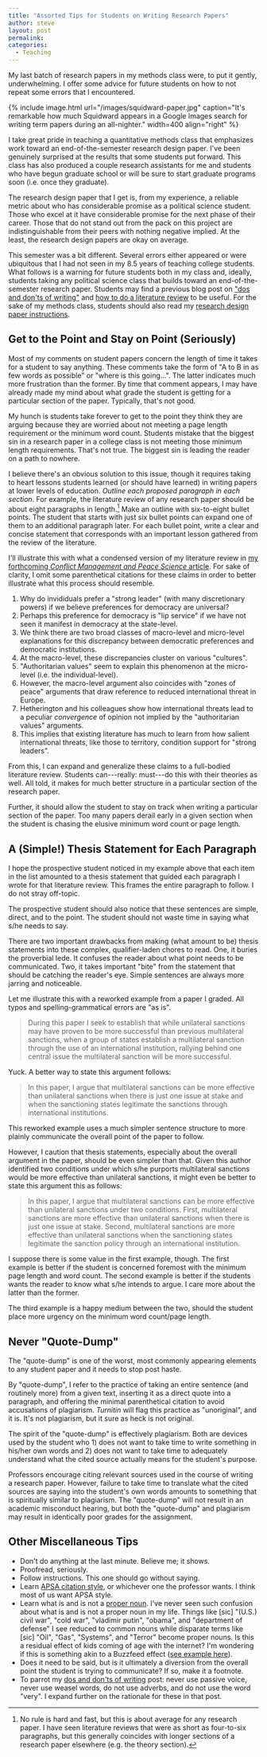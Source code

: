 ```yaml
---
title: "Assorted Tips for Students on Writing Research Papers"
author: steve
layout: post
permalink:
categories:
  - Teaching
---
```


My last batch of research papers in my methods class were, to put it gently, underwhelming. I offer some advice for future students on how to not repeat some errors that I encountered.

<!--more-->

{% include image.html url="/images/squidward-paper.jpg" caption="It's remarkable how much Squidward appears in a Google Images search for writing term papers during an all-nighter." width=400 align="right" %}

I take great pride in teaching a quantitative methods class that emphasizes work toward an end-of-the-semester research design paper. I've been genuinely surprised at the results that some students put forward. This class has also produced a couple research assistants for me and students who have begun graduate school or will be sure to start graduate programs soon (i.e. once they graduate). 

The research design paper that I get is, from my experience, a reliable metric about who has considerable promise as a political science student. Those who excel at it have considerable promise for the next phase of their career. Those that do not stand out from the pack on this project are indistinguishable from their peers with nothing negative implied. At the least, the research design papers are okay on average.

This semester was a bit different. Several errors either appeared or were ubiquitous that I had not seen in my 8.5 years of teaching college students. What follows is a warning for future students both in my class and, ideally, students taking any political science class that builds toward an end-of-the-semester research paper. Students may find a previous blog post on ["dos and don'ts of writing"](http://svmiller.com/blog/2015/06/dos-and-donts-of-writing-for-students/) and [how to do a literature review](http://svmiller.com/blog/2014/11/how-to-do-a-literature-review/) to be useful. For the sake of my methods class, students should also read my [research design paper instructions](https://www.dropbox.com/s/qhv4d4pjsk2rxgt/posc3410-research-design-paper-instructions.pdf?dl=0).

## Get to the Point and Stay on Point (Seriously)

Most of my comments on student papers concern the length of time it takes for a student to say anything. These comments take the form of "A to B in as few words as possible" or "where is this going...". The latter indicates much more frustration than the former. By time that comment appears, I may have already made my mind about what grade the student is getting for a particular section of the paper. Typically, that's not good.

My hunch is students take forever to get to the point they think they are arguing because they are worried about not meeting a page length requirement or the minimum word count. Students mistake that the biggest sin in a research paper in a college class is not meeting those minimum length requirements. That's not true. The biggest sin is leading the reader on a path to nowhere.

I believe there's an obvious solution to this issue, though it requires taking to heart lessons students learned (or should have learned) in writing papers at lower levels of education. *Outline each proposed paragraph in each section*. For example, the literature review of any research paper should be about eight paragraphs in length.[^1] Make an outline with six-to-eight bullet points. The student that starts with just six bullet points can expand one of them to an additional paragraph later. For each bullet point, write a clear and concise statement that corresponds with an important lesson gathered from the review of the literature.

I'll illustrate this with what a condensed version of my literature review in [my forthcoming *Conflict Management and Peace Science* article](http://cmp.sagepub.com/content/early/2015/10/24/0738894215600384.abstract). For sake of clarity, I omit some parenthetical citations for these claims in order to better illustrate what this process should resemble.

1. Why do invididuals prefer a "strong leader" (with many discretionary powers) if we believe preferences for democracy are universal?
2. Perhaps this preference for democracy is "lip service" if we have not seen it manifest in democracy at the state-level.
3. We think there are two broad classes of macro-level and micro-level explanations for this discrepancy between democratic preferences and democratic institutions.
4. At the macro-level, these discrepancies cluster on various "cultures".
5. "Authoritarian values" seem to explain this phenomenon at the micro-level (i.e. the individual-level).
6. However, the macro-level argument also coincides with "zones of peace" arguments that draw reference to reduced international threat in Europe.
7. Hetherington and his colleagues show how international threats lead to a peculiar *convergence* of opinion not implied by the "authoritarian values" arguments.
8. This implies that existing literature has much to learn from how salient international threats, like those to territory, condition support for "strong leaders".

From this, I can expand and generalize these claims to a full-bodied literature review. Students can---really: must---do this with their theories as well. All told, it makes for much better structure in a particular section of the research paper.

Further, it should allow the student to stay on track when writing a particular section of the paper. Too many papers derail early in a given section when the student is chasing the elusive minimum word count or page length.

## A (Simple!) Thesis Statement for Each Paragraph

I hope the prospective student noticed in my example above that each item in the list amounted to a thesis statement that guided each paragraph I wrote for that literature review. This frames the entire paragraph to follow. I do not stray off-topic.

The prospective student should also notice that these sentences are simple, direct, and to the point. The student should not waste time in saying what s/he needs to say.

There are two important drawbacks from making (what amount to be) thesis statements into these complex, qualifier-laden chores to read. One, it buries the proverbial lede. It confuses the reader about what point needs to be communicated. Two, it takes important "bite" from the statement that should be catching the reader's eye. Simple sentences are always more jarring and noticeable.

Let me illustrate this with a reworked example from a paper I graded. All typos and spelling-grammatical errors are "as is".

> During this paper I seek to establish that while unilateral sanctions may have proven to be more successful than previous multilateral sanctions, when a group of states establish a multilateral sanction through the use of an international institution, rallying behind one central issue the multilateral sanction will be more successful.

Yuck. A better way to state this argument follows:

> In this paper, I argue that multilateral sanctions can be more effective than unilateral sanctions when there is just one issue at stake and when the sanctioning states legitimate the sanctions through international institutions.

This reworked example uses a much simpler sentence structure to more plainly communicate the overall point of the paper to follow. 

However, I caution that thesis statements, especially about the overall argument in the paper, should be even simpler than that. Given this author identified two conditions under which s/he purports multilateral sanctions would be more effective than unilateral sanctions, it might even be better to state this argument this as follows:

> In this paper, I argue that multilateral sanctions can be more effective than unilateral sanctions under two conditions. First, multilateral sanctions are more effective than unilateral sanctions when there is just one issue at stake. Second, multilateral sanctions are more effective than unilateral sanctions when the sanctioning states legitimate the sanction policy through an international institution.

I suppose there is some value in the first example, though. The first example is better if the student is concerned foremost with the minimum page length and word count. The second example is better if the students wants the reader to know what s/he intends to argue. I care more about the latter than the former.

The third example is a happy medium between the two, should the student place more urgency on the minimum word count/page length.

## Never "Quote-Dump"

The "quote-dump" is one of the worst, most commonly appearing elements to any student paper and it needs to stop post haste.

By "quote-dump", I refer to the practice of taking an entire sentence (and routinely more) from a given text, inserting it as a direct quote into a paragraph, and offering the minimal parenthetical citation to avoid accusations of plagiarism. *Turnitin* will flag this practice as "unoriginal", and it is. It's not plagiarism, but it sure as heck is not original.

The spirit of the "quote-dump" is effectively plagiarism. Both are devices used by the student who 1) does not want to take time to write something in his/her own words and 2) does not want to take time to adequately understand what the cited source actually means for the student's purpose.

Professors encourage citing relevant sources used in the course of writing a research paper. However, failure to take time to translate what the cited sources are saying into the student's own words amounts to something that is spiritually similar to plagiarism. The "quote-dump" will not result in an academic misconduct hearing, but both the "quote-dump" and plagiarism may result in identically poor grades for the assignment.

## Other Miscellaneous Tips

- Don't do anything at the last minute. Believe me; it shows.
- Proofread, seriously.
- Follow instructions. This one should go without saying.
- Learn [APSA citation style](https://library.tamu.edu/help/help-yourself/citing-sources/files/Using%20APSA%20Format.pdf), or whichever one the professor wants. I think most of us want APSA style.
- Learn what is and is not a [proper noun](https://en.wikipedia.org/wiki/Proper_noun). I've never seen such confusion about what is and is not a proper noun in my life. Things like [sic] "(U.S.) civil war", "cold war", "vladimir putin", "obama", and "department of defense" I see reduced to common nouns while disparate terms like [sic] "Oil", "Gas", "Systems", and "Terror" become proper nouns. Is this a residual effect of kids coming of age with the internet? I'm wondering if this is something akin to a Buzzfeed effect ([see example here](http://www.buzzfeed.com/emmar4309e60de/1st-post-omg-why-does-every-word-start-with-a-capi-20dvk)).
- Does it need to be said, but is it ultimately a diversion from the overall point the student is trying to communicate? If so, make it a footnote.
- To parrot my [dos and don'ts of writing](http://svmiller.com/blog/2015/06/dos-and-donts-of-writing-for-students/) post: never use passive voice, never use weasel words, do not use adverbs, and do not use the word "very". I expand further on the rationale for these in that post.









[^1]: No rule is hard and fast, but this is about average for any research paper. I have seen literature reviews that were as short as four-to-six paragraphs, but this generally coincides with longer sections of a research paper elsewhere (e.g. the theory section).
